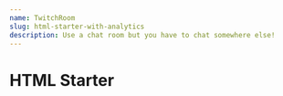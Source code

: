 ```yaml
---
name: TwitchRoom
slug: html-starter-with-analytics
description: Use a chat room but you have to chat somewhere else!
---
```


# HTML Starter


